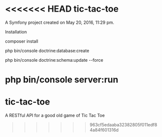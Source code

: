 <<<<<<< HEAD
tic-tac-toe
===========

A Symfony project created on May 20, 2016, 11:29 pm.


Installation

composer install

php bin/console doctrine:database:create

php bin/console doctrine:schema:update --force


php bin/console server:run
=======
# tic-tac-toe
A RESTful API for a good old game of Tic Tac Toe
>>>>>>> 963cf5edaaba32382805f011edf84a84f601316d
